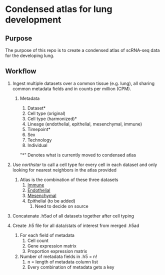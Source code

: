 # Condensed atlas for lung development
## Purpose
The purpose of this repo is to create a condensed atlas of scRNA-seq data for the developing lung. 

## Workflow
1. Ingest multiple datasets over a common tissue (e.g. lung), all sharing common metadata fields and in counts per million (CPM). 
   1. Metadata
      1. Dataset*
      2. Cell type (original)
      3. Cell type (harmonized)*
      4. Lineage (endothelial, epithelial, mesenchymal, immune)
      5. Timepoint*
      6. Sex 
      7. Technology 
      8. Individual
      
      "*" Denotes what is currently moved to condensed atlas

2. Use *northstar* to call a cell type for every cell in each dataset and only looking for nearest neighbors in the atlas provided
   1. Atlas is the combination of these three datasets 
      1. [Immune](https://pubmed.ncbi.nlm.nih.gov/32484158/)
      2. [Endothelial](https://www.biorxiv.org/content/10.1101/2021.04.27.441649v1.full)
      3. [Mesenchymal](https://www.biorxiv.org/content/10.1101/2021.05.19.444776v1) 
      4. Epithelial (to be added)
         1. Need to decide on source
3. Concatenate .h5ad of all datasets together after cell typing
4. Create .h5 file for all data/stats of interest from merged .h5ad
   1. For each field of metadata
      1. Cell count
      2. Gene expression matrix
      3. Proportion expression matrix
   2. Number of metadata fields in .h5 = n! 
      1. n = length of metadata column list
      2. Every combination of metadata gets a key
         
      

